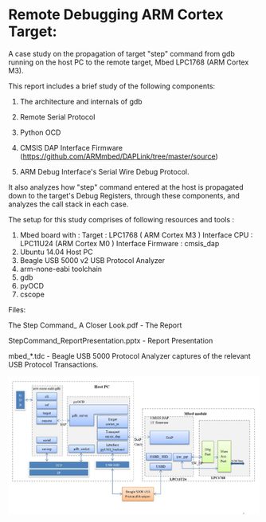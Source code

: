 # Remote Debugging ARM Cortex Target:

A case study on the propagation of target "step" command from gdb running on the host PC to the remote target, Mbed LPC1768 (ARM Cortex M3).

This report includes a brief study of the following components: 

  1) The architecture and internals of gdb

  2) Remote Serial Protocol

  3) Python OCD

  4) CMSIS DAP Interface Firmware (https://github.com/ARMmbed/DAPLink/tree/master/source)

  5) ARM Debug Interface's Serial Wire Debug Protocol. 

It also analyzes how "step" command entered at the host is propagated down to the target's Debug Registers, through these components, and analyzes the call stack in each case. 

The setup for this study comprises of following resources and tools :
1) Mbed board with :
  Target : LPC1768 ( ARM Cortex M3 )
  Interface CPU : LPC11U24 (ARM Cortex M0 )
  Interface Firmware : cmsis_dap
2) Ubuntu 14.04 Host PC
3) Beagle USB 5000 v2 USB Protocol Analyzer
4) arm-none-eabi toolchain
5) gdb
6) pyOCD
7) cscope


Files:

The Step Command_ A Closer Look.pdf	 - The Report

StepCommand_ReportPresentation.pptx  - Report Presentation

mbed_*.tdc                           - Beagle USB 5000 Protocol Analyzer captures of the relevant USB Protocol Transactions.

![alt text](https://github.com/kripa-v/How-It-Works--Remote-Debugging-ARM-Target/blob/master/cmsis.jpg?raw=true)
